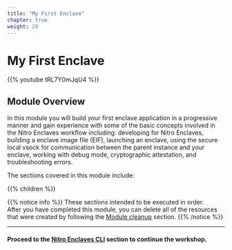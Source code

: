 ```yaml
---
title: "My First Enclave"
chapter: true
weight: 20
---
```



# My First Enclave

{{% youtube tRL7Y0mJqU4 %}}

## Module Overview

In this module you will build your first enclave application in a progressive manner and gain experience with some of the basic concepts involved in the Nitro Enclaves workflow including: developing for Nitro Enclaves, building a enclave image file (EIF), launching an enclave, using the secure local vsock for communication between the parent instance and your enclave, working with debug mode, cryptographic attestation, and troubleshooting errors.


The sections covered in this module include:

{{% children %}}

{{% notice info %}}
These sections intended to be executed in order.  
After you have completed this module, you can delete all of the resources that were created by following the [Module cleanup](my-first-enclave/module-cleanup.html) section.
{{% /notice %}}

---
#### Proceed to the [Nitro Enclaves CLI](my-first-enclave/nitro-enclaves-cli.html) section to continue the workshop.